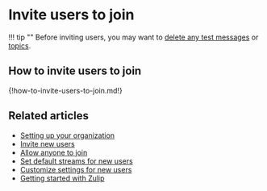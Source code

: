 # Invite users to join

!!! tip ""
     Before inviting users, you may want to [delete any test messages][delete-message]
     or [topics](/help/delete-a-topic).

[delete-message]: /help/edit-or-delete-a-message#delete-a-message-completely

## How to invite users to join

{!how-to-invite-users-to-join.md!}

## Related articles

* [Setting up your organization](/help/getting-your-organization-started-with-zulip)
* [Invite new users](/help/invite-new-users)
* [Allow anyone to join](/help/allow-anyone-to-join-without-an-invitation)
* [Set default streams for new users](/help/set-default-streams-for-new-users)
* [Customize settings for new users](/help/customize-settings-for-new-users)
* [Getting started with Zulip](/help/getting-started-with-zulip)
